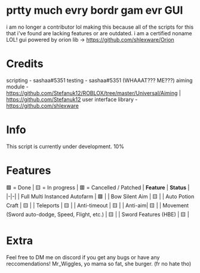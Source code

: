 # prtty much evry bordr gam evr GUI

i am no longer a contributor lol
making this because all of the scripts for this that i've found are lacking features or are outdated.
i am a certified noname LOL!
gui powered by orion lib -> https://github.com/shlexware/Orion

# Credits
scripting - sashaa#5351
testing - sashaa#5351 (WHAAAT??? ME???)
aiming module - https://github.com/Stefanuk12/ROBLOX/tree/master/Universal/Aiming | https://github.com/Stefanuk12
user interface library - https://github.com/shlexware

# Info
This script is currently under development.
10%

# Features
🟩 = Done | 🟨 = In progress | 🟥 = Cancelled / Patched
| **Feature** | **Status** |
|-|-|
| Full Multi Instanced Autofarm | 🟩 |
| Bow Silent Aim | 🟨 |
| Auto Potion Craft | 🟨 |
| Teleports | 🟨 |
| Anti-timeout | 🟨 |
| Anti-aim| 🟨 |
| Movement (Sword auto-dodge, Speed, Flight, etc.) | 🟨 |
| Sword Features (HBE) | 🟨 |

# Extra
Feel free to DM me on discord if you get any bugs or have any reccomendations!
Mr_Wiggles, yo mama so fat, she burger. (fr no hate tho)
